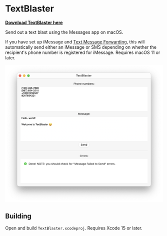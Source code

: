 # TextBlaster

**[Download TextBlaster here](https://github.com/Coder-256/TextBlaster/releases/download/latest/TextBlaster.dmg)**

Send out a text blast using the Messages app on macOS.

If you have set up iMessage and [Text Message Forwarding](https://support.apple.com/en-us/HT208386), this will automatically send either an iMessage or SMS depending on whether the recipient's phone number is registered for iMessage. Requires macOS 11 or later.

![Screenshot](screenshot.png)

## Building

Open and build `TextBlaster.xcodeproj`. Requires Xcode 15 or later.
